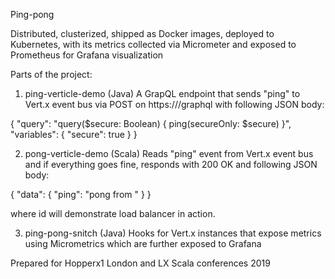 Ping-pong


Distributed, clusterized, shipped as Docker images, deployed to Kubernetes, with its metrics collected via Micrometer and exposed to Prometheus for Grafana visualization

Parts of the project:
1) ping-verticle-demo (Java)
A GrapQL endpoint that sends "ping" to Vert.x event bus via POST on https://<host>/graphql with following JSON body:

{
	"query": "query($secure: Boolean) { ping(secureOnly: $secure) }",
	"variables": {
		"secure": true
	}
}

2) pong-verticle-demo (Scala)
Reads "ping" event from Vert.x event bus and if everything goes fine, responds with 200 OK and following JSON body:

{
    "data": {
        "ping": "pong from <id>"
    }
}

where id will demonstrate load balancer in action.

3) ping-pong-snitch (Java)
Hooks for Vert.x instances that expose metrics using Micrometrics which are further exposed to Grafana


Prepared for Hopperx1 London and LX Scala conferences
2019
